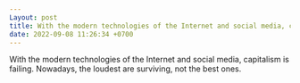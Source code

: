 ```yaml
---
Layout: post
title: With the modern technologies of the Internet and social media, capitalism is failing. Nowadays, the ...
date: 2022-09-08 11:26:34 +0700
---
```

With the modern technologies of the Internet and social media, capitalism is failing. Nowadays, the loudest are surviving, not the best ones.